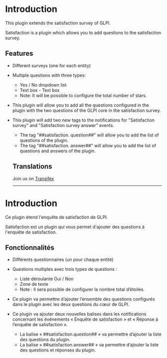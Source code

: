 Introduction
============

This plugin extends the satisfaction survey of GLPI.

Satisfaction is a plugin which allows you to add questions to the satisfaction survey.

Features
--------

* Different surveys (one for each entity)

* Multiple questions with three types: 
    - Yes / No dropdown list
    - Text box - Text box
    - Note: It will be possible to configure the total number of stars.

* This plugin will allow you to add all the questions configured in the plugin with the two questions of the GLPI core in the satisfaction survey.

* This plugin will add two new tags to the notifications for "Satisfaction survey" and "Satisfaction survey answer" events.
  - The tag "##satisfaction. question##" will allow you to add the list of questions of the plugin.
  - The tag "##satisfaction. answer##" will allow you to add the list of questions and answers of the plugin.
  
  Translations
  ------------
  
  Join us on [Transifex](https://www.transifex.com/InfotelGLPI/GLPI_satisfaction)

  ------------------------------------------------------------------------------------------------------------------------

Introduction
============

Ce plugin étend l'enquête de satisfaction de GLPI.

Satisfaction est un plugin qui vous permet d'ajouter des questions à l'enquête de satisfaction.

Fonctionnalités
--------

* Différents questionnaires (un pour chaque entité)

* Questions multiples avec trois types de questions : 
    - Liste déroulante Oui / Non
    - Zone de texte 
    - Note : Il sera possible de configurer la nombre total d’étoiles.

* Ce plugin va permettre d’ajouter l’ensemble des questions configurés dans le plugin avec les deux questions du cœur de GLPI.

* Ce plugin va ajouter deux nouvelles balises dans les notifications concernant les événements « Enquête de satisfaction » et « Réponse à l’enquête de satisfaction ».
   - La balise « ##satisfaction.question## » va permettre d’ajouter la liste des questions du plugin.
   - La balise « ##satisfaction.answer## » va permettre d’ajouter la liste des questions et réponses du plugin.
